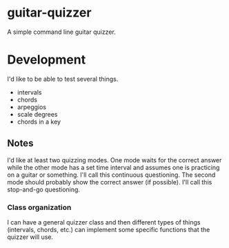 guitar-quizzer
====================

A simple command line guitar quizzer.

# Development

I'd like to be able to test several things.

* intervals
* chords
* arpeggios
* scale degrees
* chords in a key

## Notes

I'd like at least two quizzing modes. One mode waits for the correct answer
while the other mode has a set time interval and assumes one is practicing on a
guitar or something.  I'll call this continuous questioning. The second mode
should probably show the correct answer (if possible).  I'll call this
stop-and-go questioning.

### Class organization

I can have a general quizzer class and then different types of things
(intervals, chords, etc.) can implement some specific functions that the
quizzer will use.
